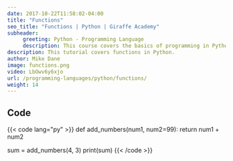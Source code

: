 ```yaml
---
date: 2017-10-22T11:58:02-04:00
title: "Functions"
seo_title: "Functions | Python | Giraffe Academy"
subheader:
     greeting: Python - Programming Language
     description: This course covers the basics of programming in Python. Work your way through the videos and we'll teach you everything you need to know to start your programming journey!
description: This tutorial covers functions in Python.
author: Mike Dane
image: functions.png
video: LbOwv6y6xjo
url: /programming-languages/python/functions/
weight: 14
---
```


## Code

{{< code lang="py" >}}
def add_numbers(num1, num2=99):
     return num1 + num2

sum = add_numbers(4, 3)
print(sum)
{{< /code >}}